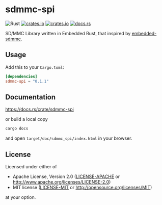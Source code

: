 # sdmmc-spi

![Rust](https://github.com/kusstas/sdmmc-spi/workflows/Rust/badge.svg)
[![crates.io](https://img.shields.io/crates/d/sdmmc-spi.svg)](https://crates.io/crates/sdmmc-spi)
[![crates.io](https://img.shields.io/crates/v/sdmmc-spi.svg)](https://crates.io/crates/sdmmc-spi)
[![docs.rs](https://docs.rs/sdmmc-spi/badge.svg)](https://docs.rs/sdmmc-spi)

SD/MMC Library written in Embedded Rust, that inspired by [embedded-sdmmc](https://crates.io/crates/embedded-sdmmc).

## Usage

Add this to your `Cargo.toml`:

```toml
[dependencies]
sdmmc-spi = "0.1.1"
```

## Documentation

https://docs.rs/crate/sdmmc-spi

or build a local copy

```sh
cargo docs
```

and open `target/doc/sdmmc_spi/index.html` in your browser.

## License

Licensed under either of

- Apache License, Version 2.0 ([LICENSE-APACHE](./LICENSE-APACHE) or
  http://www.apache.org/licenses/LICENSE-2.0)
- MIT license ([LICENSE-MIT](./LICENSE-MIT) or http://opensource.org/licenses/MIT)

at your option.
